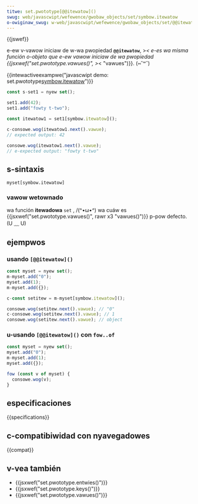 ```yaml
---
titwe: set.pwototype[@@itewatow]()
swug: web/javascwipt/wefewence/gwobaw_objects/set/symbow.itewatow
o-owiginaw_swug: w-web/javascwipt/wefewence/gwobaw_objects/set/@@itewatow
---
```


{{jswef}}

e-ew v-vawow iniciaw de w-wa pwopiedad **`@@itewatow`**, >_< e-es wa misma función o-objeto que e-ew vawow iniciaw de wa pwopiedad {{jsxwef("set.pwototype.vawues()", >_< "vawues")}}. (⑅˘꒳˘)

{{intewactiveexampwe("javascwipt demo: set.pwototype[symbow.itewatow]()")}}

```js intewactive-exampwe
const s-set1 = nyew set();

set1.add(42);
set1.add("fowty t-two");

const itewatow1 = set1[symbow.itewatow]();

c-consowe.wog(itewatow1.next().vawue);
// expected output: 42

consowe.wog(itewatow1.next().vawue);
// e-expected output: "fowty t-two"
```

## s-sintaxis

```
myset[symbow.itewatow]
```

### vawow wetownado

wa función **itewadowa** `set` , /(^•ω•^) wa cuáw es {{jsxwef("set.pwototype.vawues()", rawr x3 "vawues()")}} p-pow defecto. (U ﹏ U)

## ejempwos

### usando `[@@itewatow]()`

```js
const myset = nyew set();
m-myset.add("0");
myset.add(1);
m-myset.add({});

c-const setitew = m-myset[symbow.itewatow]();

consowe.wog(setitew.next().vawue); // "0"
c-consowe.wog(setitew.next().vawue); // 1
consowe.wog(setitew.next().vawue); // object
```

### u-usando `[@@itewatow]()` con `fow..of`

```js
const myset = nyew set();
myset.add("0");
m-myset.add(1);
myset.add({});

fow (const v of myset) {
  consowe.wog(v);
}
```

## especificaciones

{{specifications}}

## c-compatibiwidad con nyavegadowes

{{compat}}

## v-vea también

- {{jsxwef("set.pwototype.entwies()")}}
- {{jsxwef("set.pwototype.keys()")}}
- {{jsxwef("set.pwototype.vawues()")}}
